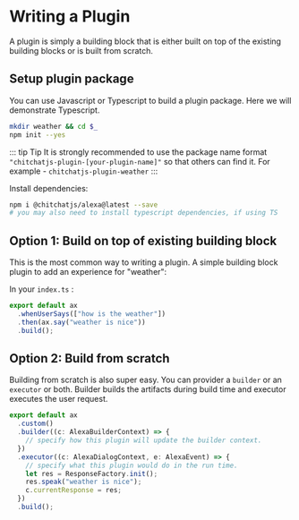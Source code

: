 # Writing a Plugin

A plugin is simply a building block that is either built on top of the existing building blocks or is built from scratch.

## Setup plugin package

You can use Javascript or Typescript to build a plugin package. Here we will demonstrate Typescript.

```sh
mkdir weather && cd $_
npm init --yes
```

::: tip Tip
It is strongly recommended to use the package name format `"chitchatjs-plugin-[your-plugin-name]"` so that others can find it. For example - `chitchatjs-plugin-weather`
:::

Install dependencies:

```sh
npm i @chitchatjs/alexa@latest --save
# you may also need to install typescript dependencies, if using TS
```

## Option 1: Build on top of existing building block

This is the most common way to writing a plugin. A simple building block plugin to add an experience for "weather":

In your `index.ts` :

```ts
export default ax
  .whenUserSays(["how is the weather"])
  .then(ax.say("weather is nice"))
  .build();
```

## Option 2: Build from scratch

Building from scratch is also super easy. You can provider a `builder` or an `executor` or both. Builder builds the artifacts during build time and executor executes the user request.

```ts
export default ax
  .custom()
  .builder((c: AlexaBuilderContext) => {
    // specify how this plugin will update the builder context.
  })
  .executor((c: AlexaDialogContext, e: AlexaEvent) => {
    // specify what this plugin would do in the run time.
    let res = ResponseFactory.init();
    res.speak("weather is nice");
    c.currentResponse = res;
  })
  .build();
```
